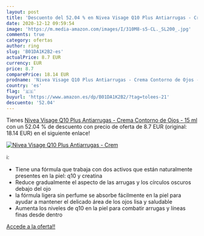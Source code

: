 ```yaml
---
layout: post
title: 'Descuento del 52.04 % en Nivea Visage Q10 Plus Antiarrugas - Crem'
date: 2020-12-12 09:59:54
image: 'https://m.media-amazon.com/images/I/310M8-s5-CL._SL200_.jpg'
comments: true
category: ofertas
author: ring
slug: 'B01DA1K2B2-es'
actualPrice: 8.7 EUR
currency: EUR
price: 8.7
comparePrice: 18.14 EUR
prodname: 'Nivea Visage Q10 Plus Antiarrugas - Crema Contorno de Ojos - 15 ml'
country: 'es'
flag: '🇪🇸'
buyurl: 'https://www.amazon.es/dp/B01DA1K2B2/?tag=tolees-21'
descuento: '52.04'
---
```


Tienes [Nivea Visage Q10 Plus Antiarrugas - Crema Contorno de Ojos - 15 ml](https://www.amazon.es/dp/B01DA1K2B2/?tag=tolees-21) con un 52.04 % de descuento con precio de oferta de 8.7 EUR (original: 18.14 EUR) en el siguiente enlace!

[![Nivea Visage Q10 Plus Antiarrugas - Crem](https://m.media-amazon.com/images/I/310M8-s5-CL._SL200_.jpg)](https://www.amazon.es/dp/B01DA1K2B2/?tag=tolees-21)

ℹ️:

- Tiene una fórmula que trabaja con dos activos que están naturalmente presentes en la piel: q10 y creatina
- Reduce gradualmente el aspecto de las arrugas y los círculos oscuros debajo del ojo
- la fórmula ligera sin perfume se absorbe fácilmente en la piel para ayudar a mantener el delicado área de los ojos lisa y saludable
- Aumenta los niveles de q10 en la piel para combatir arrugas y líneas finas desde dentro

[Accede a la oferta!!](https://www.amazon.es/dp/B01DA1K2B2/?tag=tolees-21)
